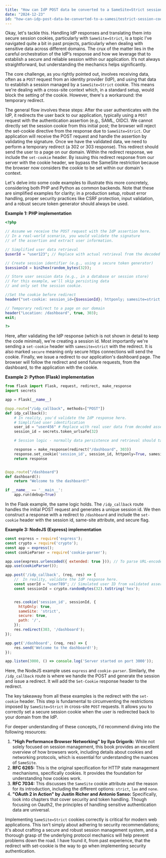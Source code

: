 ```yaml
---
title: "How can IdP POST data be converted to a SameSite=Strict session cookie?"
date: "2024-12-23"
id: "how-can-idp-post-data-be-converted-to-a-samesitestrict-session-cookie"
---
```


Okay, let's tackle this. Handling IdP responses and translating them into secure session cookies, particularly with `SameSite=Strict`, is a topic I’ve navigated quite a bit in past projects, particularly when dealing with sensitive data across different domains. The crux of the matter lies in the careful orchestration of the IdP’s response and how we leverage that to establish a secure and reliable session within our application. It’s not always straightforward, but understanding the mechanics helps significantly.

The core challenge, as you rightly pointed out, involves receiving data, often as a `POST` request from an identity provider (IdP), and using that data to establish a session managed by a `SameSite=Strict` cookie. This means we're dealing with a cross-site context which, in a standard setup, would block the setting of the cookie. However, there's a workaround: the temporary redirect.

The general flow involves these steps: After the user authenticates with the IdP, it redirects the user back to our application, typically using a `POST` request with the authentication assertion (e.g., SAML, OIDC). We cannot directly set the session cookie from this initial post; the browser will reject the set-cookie directive from the response due to `SameSite=Strict`. Our application will receive the POST request and handle the assertion by validating the signature. Once we have the validated data, we need to perform a temporary redirect (a 302 or 303 response). This redirect should send the user to a page on our domain. Within the redirect response, we include the `set-cookie` header. By issuing this redirect response from our server with the cookie header, we bypass the SameSite restriction because the browser now considers the cookie to be set within our domain's context.

Let's delve into some code examples to illustrate this more concretely, considering both PHP and Python as common backends. Note that these are simplified examples for clarity; in a production setup, robust error handling, proper security practices like CSRF protection, input validation, and a robust secure token generator should always be used.

**Example 1: PHP implementation**

```php
<?php

// Assume we receive the POST request with the IdP assertion here.
// In a real-world scenario, you would validate the signature
// of the assertion and extract user information.

// Simplified user data retrieval
$userId = "user123"; // Replace with actual retrieval from the decoded assertion

// Create session identifier (e.g., using a secure token generator)
$sessionId = bin2hex(random_bytes(32));

// Store user session data (e.g., in a database or session store)
// For this example, we'll skip persisting data
// and only set the session cookie.

//Set the cookie before redirect
header("set-cookie: session_id={$sessionId}; httponly; samesite=strict; path=/; secure");

// Temporary redirect to a page on our domain
header("Location: /dashboard", true, 303);
exit;

?>
```

Here, after validating the IdP response (which is not shown in detail to keep the code minimal), we're creating a session id. Most importantly we're sending a `set-cookie` header with `samesite=strict` with the redirect. It is also marked `secure` meaning only secure https connections will send the cookie. Finally, we issue a redirect to our application's dashboard page. The browser will follow the redirect and send future requests, from the dashboard, to the application with the cookie.

**Example 2: Python (Flask) implementation**

```python
from flask import Flask, request, redirect, make_response
import secrets

app = Flask(__name__)

@app.route("/idp_callback", methods=["POST"])
def idp_callback():
    # In reality, you'd validate the IdP response here.
    # Simplified user identification
    user_id = "user456" # Replace with real user data from decoded assertions
    session_id = secrets.token_urlsafe(32)

    # Session logic - normally data persistence and retrieval should take place.

    response = make_response(redirect("/dashboard", 303))
    response.set_cookie('session_id', session_id, httponly=True, samesite='Strict', secure=True)
    return response


@app.route("/dashboard")
def dashboard():
    return "Welcome to the dashboard!"

if __name__ == '__main__':
    app.run(debug=True)
```

In the Flask example, the same logic holds. The `/idp_callback` route handles the initial POST request and generates a unique session id. We then construct a response with a redirect to `/dashboard` and include the `set-cookie` header with the session id, same-site attribute, and secure flag.

**Example 3: NodeJS (Express) implementation**
```javascript
const express = require('express');
const crypto = require('crypto');
const app = express();
const cookieParser = require('cookie-parser');

app.use(express.urlencoded({ extended: true })); // To parse URL-encoded bodies
app.use(cookieParser());

app.post('/idp_callback', (req, res) => {
    //  In reality, validate the IdP response here.
    const userId = "user789"; // Simulated user ID from validated assertion
    const sessionId = crypto.randomBytes(32).toString('hex');


    res.cookie('session_id', sessionId, {
      httpOnly: true,
      sameSite: 'strict',
      secure: true,
      path: '/',
    });
    res.redirect(303, '/dashboard');
});

app.get('/dashboard', (req, res) => {
    res.send('Welcome to the dashboard!');
});

app.listen(3000, () => console.log('Server started on port 3000'));

```
Here, the NodeJS example uses `express` and `cookie-parser`. Similarly, the `/idp_callback` route is where we handle the POST and generate the session and issue a redirect. It will add the `Set-Cookie` response header to the redirect.

The key takeaway from all these examples is the redirect with the `set-cookie` header. This step is fundamental to circumventing the restrictions imposed by `SameSite=Strict` in cross-site `POST` requests. It allows you to correctly set a secure session cookie when the user is redirected back to your domain from the IdP.

For deeper understanding of these concepts, I'd recommend diving into the following resources:

1.  **"High Performance Browser Networking" by Ilya Grigorik:** While not solely focused on session management, this book provides an excellent overview of how browsers work, including details about cookies and networking protocols, which is essential for understanding the nuances of `SameSite`.
2.  **RFC 6265:** This is the original specification for HTTP state management mechanisms, specifically cookies. It provides the foundation for understanding how cookies work.
3.  **RFC 7034:** This discusses the `SameSite` cookie attribute and the reason for its introduction, including the different options: `strict`, `lax` and `none`.
4.  **"OAuth 2 in Action" by Justin Richer and Antonio Sanso:** Specifically, look into chapters that cover security and token handling. Though focusing on Oauth2, the principles of handling sensitive authentication data are universal.

Implementing `SameSite=Strict` cookies correctly is critical for modern web applications. This isn’t simply about adhering to security recommendations; it's about crafting a secure and robust session management system, and a thorough grasp of the underlying protocol mechanics will help prevent problems down the road. I have found it, from past experience, that the redirect with set-cookie is the way to go when implementing security authentication.
